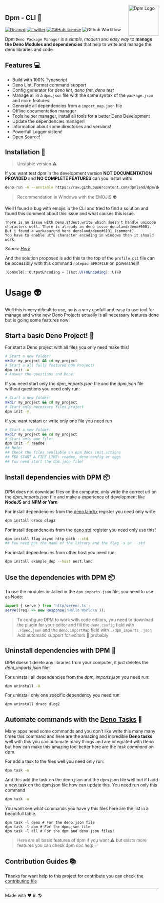 <img src="https://avatars.githubusercontent.com/u/97813425" align="right" alt="Dpm Logo" width="100">

## Dpm - CLI :sauropod:

[![Discord](https://img.shields.io/discord/932381618851692565?label=Discord&logo=discord&logoColor=white)](https://discord.gg/Um27YPJKud)
[![Twitter](https://img.shields.io/twitter/follow/dpm_land?label=Dpm%20Land&style=social)](https://twitter.com/intent/follow?screen_name=dpm_land)
[![GitHub license](https://img.shields.io/github/license/dpmland/cli?label=License)](./LICENSE)
![Github Workflow](https://img.shields.io/github/workflow/status/dpmland/cli/CI)

Dpm `Deno Package Manager` is a _simple_, _modern_ and _easy way_ to **manage
the Deno Modules and dependencies** that help to write and manage the deno
libraries and code

## Features :computer:

- Build with 100% Typescript
- Deno Lint, Format command support
- Config generator for _deno lint_, _deno fmt_, _deno test_
- Manage all in a `dpm.json` file with the same syntax of the `package.json` and
  more features
- Generate all dependencies from a `import_map.json` file
- Offline documentation manager
- Tools helper manager, install all tools for a better Deno Development
- Update the dependencies manager!
- Information about some directories and versions!
- Powerfull Logger sistem!
- Open Source!

## Installation :rocket:

> Unstable version :warning:

If you want test dpm in the development version **NOT DOCUMENTATION PROVIDED**
and **NO COMPLETE FEATURES** can you install with:

```sh
deno run -A --unstable https://raw.githubusercontent.com/dpmland/dpm/dev/install.ts
```

> Recommendation in Windows with the EMOJIS :alien:

Well I found a bug with emojis in the CLI and tried to find a solution and found
this comment about this issue and what causes this issue.

```
There is an issue with Deno.stdout.write which doesn't handle unicode characters well. There is already an deno issue denoland/deno#6001.
But i found a workaourund here denoland/deno#6131 (comment).
You have to enable utf8 character encoding in windows than it should work.
```

_Source [Here](https://github.com/c4spar/deno-cliffy/issues/113)_

And the solution proposed is add this to the top of the `profile.ps1` file can
be accessibly with this command `notepad $PROFILE` on powershell!

```ps1
[Console]::OutputEncoding = [Text.UTF8Encoding]::UTF8
```

# Usage :alien:

~~Well this is very dificult to use~~, no is a very usefull and easy to use tool
for manage and write new Deno Projects actually is all necessary features done
but is going some features now!

## Start a basic Deno Project! :mega:

For start a Deno project with all files you only need make this!

```sh
# Start a new folder!
mkdir my_project && cd my_project
# Start a all fully featured Dpm Project!
dpm init -A
# Answer the questions and Done!
```

If you need start only the _dpm_imports.json_ file and the _dpm.json_ file
without questions you need only run:

```sh
# Start a new folder!
mkdir my_project && cd my_project
# Start only necessary files project
dpm init -y
```

If you want restart or write only one file you need run

```sh
# Start a new folder!
mkdir my_project && cd my_project
# Start only one file!
dpm init -f readme
## Note:
## Check the files avaliable on dpm docs init.actions
## FOR START A FILE LIKE: readme, deno-config or eggs
## You need start the dpm.json file!
```

## Install dependencies with DPM :package:

DPM does not download files on the computer, only write the correct url on the
_dpm_imports.json_ file and make a experience of development like **NodeJS** and
**NPM or Yarn**

For install dependencies from the [deno.land/x](https://deno.land/x/) register
you need only write:

```sh
dpm install draco dlog2
```

For install dependencies from the [deno std](https://deno.land/std) register you
need only use this!

```sh
dpm install flag async http path --std
## You need put the name of the library and the flag -s or --std
```

For install dependencies from other host you need run:

```sh
dpm install example_dep --host nest.land
```

## Use the dependencies with DPM :package:

To use the modules installed in the `dpm_imports.json` file, you need to use as
Node:

```ts
import { serve } from 'http/server.ts';
serve((req) => new Response('Hello World\n'));
```

> To configure DPM to work with code editors, you need to download the plugin
> for your editor and fill the `deno.config` field with `./deno.json` and the
> `deno.importMap` field with `./dpm_imports .json` Add automatic support for
> editors :thinking: probably

## Uninstall dependencies with DPM :star2:

DPM doesn't delete any libraries from your computer, it just deletes the
_dpm_imports.json_ file!

For uninstall all dependencies from the _dpm_imports.json_ you need run:

```sh
dpm uninstall -A
```

For uninstall only one specific dependency you need run:

```sh
dpm uninstall draco dlog2
```

## Automate commands with the [Deno Tasks](https://deno.land/manual/tools/task_runner) :robot:

Many apps need some commands and you don't like write this many many times this
command and here are the amazing and incredible **Deno tasks** well with this
you can automate many things and are integrated with Deno but how can make this
amazing tool better here are the _task command_ on dpm.

For add a task to the files well you need only run:

```sh
dpm task -n
```

And this add the task on the deno.json and the dpm.json file well but if I add a
new task on the dpm.json file how can update this. You need run only this
command

```sh
dpm task -u
```

You want see what commands you have y this files here are the list in a
beautifull table.

```
dpm task -l deno # For the deno.json file
dpm task -l dpm # For the dpm.json file
dpm task -l all # For the dpm and deno.json files!
```

> Here are all basic features of dpm if you want :warning: but exists more
> features you can check dpm doc help :white_check_mark:

## Contribution Guides :books:

Thanks for want help to this project for contribute you can check the
[contributing file](./CONTRIBUTING.md)

---

Made with :heart: in :earth_americas:
